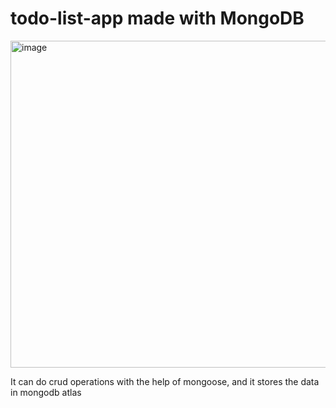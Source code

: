 # todo-list-app made with MongoDB 

<img width="523" alt="image" src="https://user-images.githubusercontent.com/85433137/167280422-3c859f7a-65c3-40b5-8a7d-bbafacd03b1f.png">

It can do crud operations with the help of mongoose, and it stores the data in mongodb atlas
